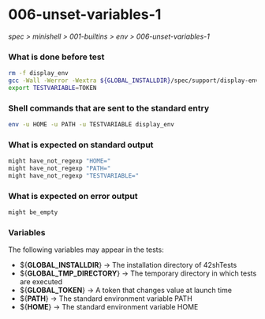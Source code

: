# 006-unset-variables-1

*spec > minishell > 001-builtins > env > 006-unset-variables-1*

### What is done before test

```bash
rm -f display_env
gcc -Wall -Werror -Wextra ${GLOBAL_INSTALLDIR}/spec/support/display-env/main.c -o display_env
export TESTVARIABLE=TOKEN
```

### Shell commands that are sent to the standard entry

```bash
env -u HOME -u PATH -u TESTVARIABLE display_env

```

### What is expected on standard output

```bash
might have_not_regexp "HOME="
might have_not_regexp "PATH="
might have_not_regexp "TESTVARIABLE="
```

### What is expected on error output

```bash
might be_empty
```

### Variables

The following variables may appear in the tests:

* ${**GLOBAL_INSTALLDIR**} -> The installation directory of 42shTests
* ${**GLOBAL_TMP_DIRECTORY**} -> The temporary directory in which tests are executed
* ${**GLOBAL_TOKEN**} -> A token that changes value at launch time
* ${**PATH**} -> The standard environment variable PATH
* ${**HOME**} -> The standard environment variable HOME
